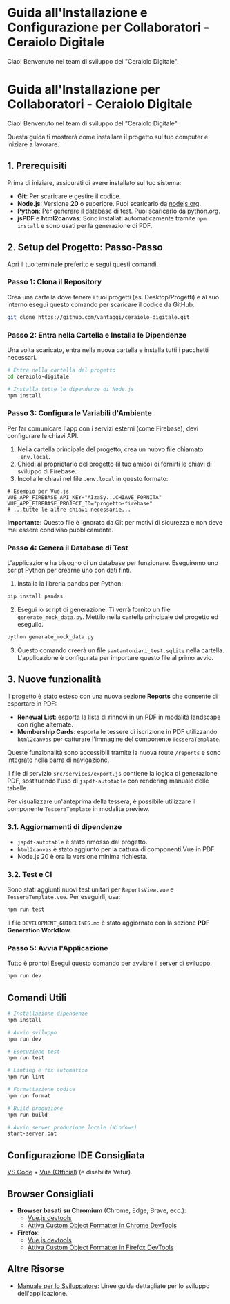 # Guida all'Installazione e Configurazione per Collaboratori - Ceraiolo Digitale

Ciao! Benvenuto nel team di sviluppo del "Ceraiolo Digitale".

# Guida all'Installazione per Collaboratori - Ceraiolo Digitale

Ciao! Benvenuto nel team di sviluppo del "Ceraiolo Digitale".

Questa guida ti mostrerà come installare il progetto sul tuo computer e iniziare a lavorare.

## 1. Prerequisiti

Prima di iniziare, assicurati di avere installato sul tuo sistema:

- **Git**: Per scaricare e gestire il codice.
- **Node.js**: Versione **20** o superiore. Puoi scaricarlo da [nodejs.org](https://nodejs.org/).
- **Python**: Per generare il database di test. Puoi scaricarlo da [python.org](https://python.org/).
- **jsPDF** e **html2canvas**: Sono installati automaticamente tramite `npm install` e sono usati per la generazione di PDF.

## 2. Setup del Progetto: Passo-Passo

Apri il tuo terminale preferito e segui questi comandi.

### Passo 1: Clona il Repository

Crea una cartella dove tenere i tuoi progetti (es. Desktop/Progetti) e al suo interno esegui questo comando per scaricare il codice da GitHub.

```bash
git clone https://github.com/vantaggi/ceraiolo-digitale.git
```

### Passo 2: Entra nella Cartella e Installa le Dipendenze

Una volta scaricato, entra nella nuova cartella e installa tutti i pacchetti necessari.

```bash
# Entra nella cartella del progetto
cd ceraiolo-digitale

# Installa tutte le dipendenze di Node.js
npm install
```

### Passo 3: Configura le Variabili d'Ambiente

Per far comunicare l'app con i servizi esterni (come Firebase), devi configurare le chiavi API.

1. Nella cartella principale del progetto, crea un nuovo file chiamato `.env.local`.
2. Chiedi al proprietario del progetto (il tuo amico) di fornirti le chiavi di sviluppo di Firebase.
3. Incolla le chiavi nel file `.env.local` in questo formato:

```env
# Esempio per Vue.js
VUE_APP_FIREBASE_API_KEY="AIzaSy...CHIAVE_FORNITA"
VUE_APP_FIREBASE_PROJECT_ID="progetto-firebase"
# ...tutte le altre chiavi necessarie...
```

**Importante**: Questo file è ignorato da Git per motivi di sicurezza e non deve mai essere condiviso pubblicamente.

### Passo 4: Genera il Database di Test

L'applicazione ha bisogno di un database per funzionare. Eseguiremo uno script Python per crearne uno con dati finti.

1. Installa la libreria pandas per Python:

```bash
pip install pandas
```

2. Esegui lo script di generazione: Ti verrà fornito un file `generate_mock_data.py`. Mettilo nella cartella principale del progetto ed eseguilo.

```bash
python generate_mock_data.py
```

3. Questo comando creerà un file `santantoniari_test.sqlite` nella cartella. L'applicazione è configurata per importare questo file al primo avvio.

## 3. Nuove funzionalità

Il progetto è stato esteso con una nuova sezione **Reports** che consente di esportare in PDF:

- **Renewal List**: esporta la lista di rinnovi in un PDF in modalità landscape con righe alternate.
- **Membership Cards**: esporta le tessere di iscrizione in PDF utilizzando `html2canvas` per catturare l'immagine del componente `TesseraTemplate`.

Queste funzionalità sono accessibili tramite la nuova route `/reports` e sono integrate nella barra di navigazione.

Il file di servizio `src/services/export.js` contiene la logica di generazione PDF, sostituendo l'uso di `jspdf-autotable` con rendering manuale delle tabelle.

Per visualizzare un'anteprima della tessera, è possibile utilizzare il componente `TesseraTemplate` in modalità preview.

### 3.1. Aggiornamenti di dipendenze

- `jspdf-autotable` è stato rimosso dal progetto.
- `html2canvas` è stato aggiunto per la cattura di componenti Vue in PDF.
- Node.js 20 è ora la versione minima richiesta.

### 3.2. Test e CI

Sono stati aggiunti nuovi test unitari per `ReportsView.vue` e `TesseraTemplate.vue`. Per eseguirli, usa:

```bash
npm run test
```

Il file `DEVELOPMENT_GUIDELINES.md` è stato aggiornato con la sezione **PDF Generation Workflow**.

### Passo 5: Avvia l'Applicazione

Tutto è pronto! Esegui questo comando per avviare il server di sviluppo.

```bash
npm run dev
```

## Comandi Utili

```sh
# Installazione dipendenze
npm install

# Avvio sviluppo
npm run dev

# Esecuzione test
npm run test

# Linting e fix automatico
npm run lint

# Formattazione codice
npm run format

# Build produzione
npm run build

# Avvio server produzione locale (Windows)
start-server.bat
```

## Configurazione IDE Consigliata

[VS Code](https://code.visualstudio.com/) + [Vue (Official)](https://marketplace.visualstudio.com/items?itemName=Vue.volar) (e disabilita Vetur).

## Browser Consigliati

- **Browser basati su Chromium** (Chrome, Edge, Brave, ecc.):
  - [Vue.js devtools](https://chromewebstore.google.com/detail/vuejs-devtools/nhdogjmejiglipccpnnnanhbledajbpd)
  - [Attiva Custom Object Formatter in Chrome DevTools](http://bit.ly/object-formatters)
- **Firefox**:
  - [Vue.js devtools](https://addons.mozilla.org/en-US/firefox/addon/vue-js-devtools/)
  - [Attiva Custom Object Formatter in Firefox DevTools](https://fxdx.dev/firefox-devtools-custom-object-formatters/)

## Altre Risorse

- [Manuale per lo Sviluppatore](DEVELOPMENT_GUIDELINES.md): Linee guida dettagliate per lo sviluppo dell'applicazione.

